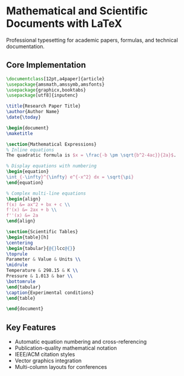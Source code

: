 # Mathematical and Scientific Documents with LaTeX

Professional typesetting for academic papers, formulas, and technical documentation.

## Core Implementation

```latex
\documentclass[12pt,a4paper]{article}
\usepackage{amsmath,amssymb,amsfonts}
\usepackage{graphicx,booktabs}
\usepackage[utf8]{inputenc}

\title{Research Paper Title}
\author{Author Name}
\date{\today}

\begin{document}
\maketitle

\section{Mathematical Expressions}
% Inline equations
The quadratic formula is $x = \frac{-b \pm \sqrt{b^2-4ac}}{2a}$.

% Display equations with numbering
\begin{equation}
\int_{-\infty}^{\infty} e^{-x^2} dx = \sqrt{\pi}
\end{equation}

% Complex multi-line equations
\begin{align}
f(x) &= ax^2 + bx + c \\
f'(x) &= 2ax + b \\
f''(x) &= 2a
\end{align}

\section{Scientific Tables}
\begin{table}[h]
\centering
\begin{tabular}{@{}lcc@{}}
\toprule
Parameter & Value & Units \\
\midrule
Temperature & 298.15 & K \\
Pressure & 1.013 & bar \\
\bottomrule
\end{tabular}
\caption{Experimental conditions}
\end{table}

\end{document}
```

## Key Features
- Automatic equation numbering and cross-referencing
- Publication-quality mathematical notation
- IEEE/ACM citation styles
- Vector graphics integration
- Multi-column layouts for conferences